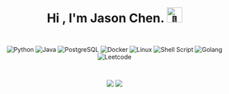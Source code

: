 <h1 align="center"><b>Hi , I'm Jason Chen. </b><img src="https://media.giphy.com/media/hvRJCLFzcasrR4ia7z/giphy.gif" width="35" alt="👋"></h1>


<h2 href="#" align="center"><img src="https://readme-typing-svg.demolab.com?font=Fira+Code&duration=2000&pause=2000&center=true&vCenter=true&width=500&height=40&lines=B.S.+in+Information+and+Computing+Science;Patent+Engineer+in+Foreign+Field++;Amateur+%26%26+Passionate+Developer" alt="" /></h2>


<p align="center">
<img src="https://img.shields.io/badge/Python%20-%2314354C.svg?style=for-the-badge&logo=python&logoColor=white" alt="Python"/>
<img src="https://img.shields.io/badge/java-%23ED8B00.svg?style=for-the-badge&logo=openjdk&logoColor=white" alt="Java"/>
<img src="https://img.shields.io/badge/postgres-%23316192.svg?style=for-the-badge&logo=postgresql&logoColor=white" alt="PostgreSQL"/>
<img src="https://img.shields.io/badge/docker-%230db7ed.svg?style=for-the-badge&logo=docker&logoColor=white" alt="Docker"/>
<img src="https://img.shields.io/badge/Linux-FCC624?style=for-the-badge&logo=linux&logoColor=black" alt="Linux"/>
<img src="https://img.shields.io/badge/shell_script-%23121011.svg?style=for-the-badge&logo=gnu-bash&logoColor=white" alt="Shell Script"/>
<img src="https://img.shields.io/badge/go-%2300ADD8.svg?style=for-the-badge&logo=go&logoColor=white" alt="Golang"/>
<img src="https://img.shields.io/badge/LeetCode-000000?style=for-the-badge&logo=LeetCode&logoColor=#d16c06" alt="Leetcode"/>
</p>

<br>

<p align="center">
<img src="https://github-readme-stats.vercel.app/api?username=n1cogrv&show_icons=true&theme=dark#gh-dark-mode-only">
<img src="https://github-readme-stats.vercel.app/api?username=n1cogrv&show_icons=true&theme=default#gh-light-mode-only">
</p>